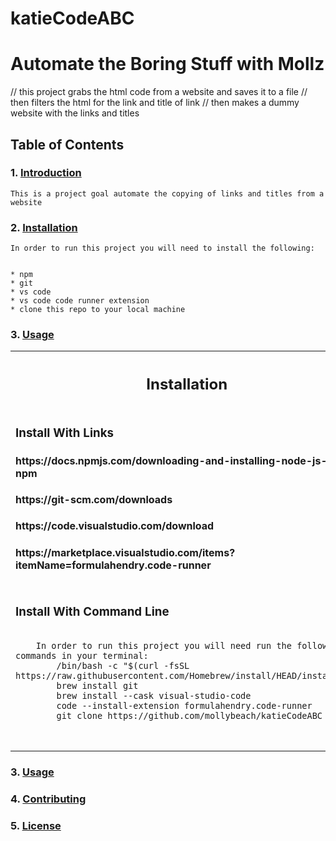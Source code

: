 # katieCodeABC

# Automate the Boring Stuff with Mollz
// this project grabs the html code from a website and saves it to a file
// then filters the html for the link and title of link
// then makes a dummy website with the links and titles
## Table of Contents
### 1. [Introduction](#introduction)
    This is a project goal automate the copying of links and titles from a website


### 2. [Installation](#installation)
    In order to run this project you will need to install the following:


    * npm
    * git
    * vs code
    * vs code code runner extension
    * clone this repo to your local machine
### 3. [Usage](#usage)

  <table>
    <th><h2>Installation</h3></th>
    <tr>
    <td>
        <h3> Install With Links </h3>
        <h4>https://docs.npmjs.com/downloading-and-installing-node-js-and-npm</h4> 
        <h4>https://git-scm.com/downloads</h4>
        <h4>https://code.visualstudio.com/download</h4>
        <h4>https://marketplace.visualstudio.com/items?itemName=formulahendry.code-runner</h4>
    </td>
    </tr>
    <tr>
    <td>
        <h3>Install With Command Line</h3>
    <pre class="notranslate">
    <code>
    In order to run this project you will need run the following commands in your terminal:  
        /bin/bash -c "$(curl -fsSL https://raw.githubusercontent.com/Homebrew/install/HEAD/installsh)"
        brew install git
        brew install --cask visual-studio-code
        code --install-extension formulahendry.code-runner
        git clone https://github.com/mollybeach/katieCodeABC 
    </code>
    </pre>
    </td>
    </tr>
</table>
   

### 3. [Usage](#usage)
### 4. [Contributing](#contributing)
### 5. [License](#license)
